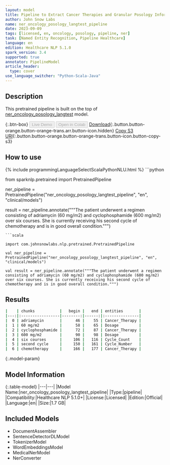 ```yaml
---
layout: model
title: Pipeline to Extract Cancer Therapies and Granular Posology Information (langtest)
author: John Snow Labs
name: ner_oncology_posology_langtest_pipeline
date: 2023-09-09
tags: [licensed, en, oncology, posology, pipeline, ner]
task: [Named Entity Recognition, Pipeline Healthcare]
language: en
edition: Healthcare NLP 5.1.0
spark_version: 3.4
supported: true
annotator: PipelineModel
article_header:
  type: cover
use_language_switcher: "Python-Scala-Java"
---
```


## Description

This pretrained pipeline is built on the top of [ner_oncology_posology_langtest](https://nlp.johnsnowlabs.com/2023/09/04/ner_oncology_posology_langtest_en.html) model.

{:.btn-box}
<button class="button button-orange" disabled>Live Demo</button>
<button class="button button-orange" disabled>Open in Colab</button>
[Download](https://s3.amazonaws.com/auxdata.johnsnowlabs.com/clinical/models/ner_oncology_posology_langtest_pipeline_en_5.1.0_3.4_1694292192837.zip){:.button.button-orange.button-orange-trans.arr.button-icon.hidden}
[Copy S3 URI](s3://auxdata.johnsnowlabs.com/clinical/models/ner_oncology_posology_langtest_pipeline_en_5.1.0_3.4_1694292192837.zip){:.button.button-orange.button-orange-trans.button-icon.button-copy-s3}

## How to use



<div class="tabs-box" markdown="1">
{% include programmingLanguageSelectScalaPythonNLU.html %}
```python

from sparknlp.pretrained import PretrainedPipeline

ner_pipeline = PretrainedPipeline("ner_oncology_posology_langtest_pipeline", "en", "clinical/models")

result = ner_pipeline.annotate("""The patient underwent a regimen consisting of adriamycin (60 mg/m2) and cyclophosphamide (600 mg/m2) over six courses. She is currently receiving his second cycle of chemotherapy and is in good overall condition.""")

```
```scala

import com.johnsnowlabs.nlp.pretrained.PretrainedPipeline

val ner_pipeline = PretrainedPipeline("ner_oncology_posology_langtest_pipeline", "en", "clinical/models")

val result = ner_pipeline.annotate("""The patient underwent a regimen consisting of adriamycin (60 mg/m2) and cyclophosphamide (600 mg/m2) over six courses. She is currently receiving his second cycle of chemotherapy and is in good overall condition.""")

```
</div>

## Results

```bash
|    | chunks           |   begin |   end | entities       |
|---:|:-----------------|--------:|------:|:---------------|
|  0 | adriamycin       |      46 |    55 | Cancer_Therapy |
|  1 | 60 mg/m2         |      58 |    65 | Dosage         |
|  2 | cyclophosphamide |      72 |    87 | Cancer_Therapy |
|  3 | 600 mg/m2        |      90 |    98 | Dosage         |
|  4 | six courses      |     106 |   116 | Cycle_Count    |
|  5 | second cycle     |     150 |   161 | Cycle_Number   |
|  6 | chemotherapy     |     166 |   177 | Cancer_Therapy |
```

{:.model-param}
## Model Information

{:.table-model}
|---|---|
|Model Name:|ner_oncology_posology_langtest_pipeline|
|Type:|pipeline|
|Compatibility:|Healthcare NLP 5.1.0+|
|License:|Licensed|
|Edition:|Official|
|Language:|en|
|Size:|1.7 GB|

## Included Models

- DocumentAssembler
- SentenceDetectorDLModel
- TokenizerModel
- WordEmbeddingsModel
- MedicalNerModel
- NerConverter